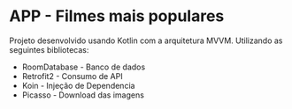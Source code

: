 # APP - Filmes mais populares

Projeto desenvolvido usando Kotlin com a arquitetura MVVM. Utilizando as seguintes bibliotecas:

  - RoomDatabase - Banco de dados
  - Retrofit2 - Consumo de API
  - Koin - Injeção de Dependencia
  - Picasso - Download das imagens
